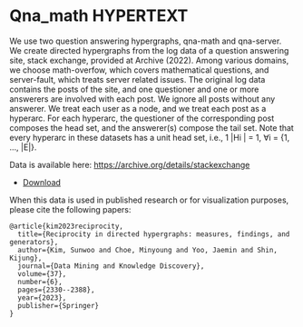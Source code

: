 

# Qna_math HYPERTEXT

We use two question answering hypergraphs, qna-math and qna-server. We create
directed hypergraphs from the log data of a question answering site, stack exchange,
provided at Archive (2022). Among various domains, we choose math-overfow,
which covers mathematical questions, and server-fault, which treats server related
issues. The original log data contains the posts of the site, and one questioner and
one or more answerers are involved with each post. We ignore all posts without any
answerer. We treat each user as a node, and we treat each post as a hyperarc. For
each hyperarc, the questioner of the corresponding post composes the head set, and
the answerer(s) compose the tail set. Note that every hyperarc in these datasets has a
unit head set, i.e., 1 |Hi
| = 1, ∀i = {1, …, |E|}.

Data is available here: https://archive.org/details/stackexchange
* [Download]()

When this data is used in published research or for visualization purposes, please cite the following papers:

```
@article{kim2023reciprocity,
  title={Reciprocity in directed hypergraphs: measures, findings, and generators},
  author={Kim, Sunwoo and Choe, Minyoung and Yoo, Jaemin and Shin, Kijung},
  journal={Data Mining and Knowledge Discovery},
  volume={37},
  number={6},
  pages={2330--2388},
  year={2023},
  publisher={Springer}
}

```
